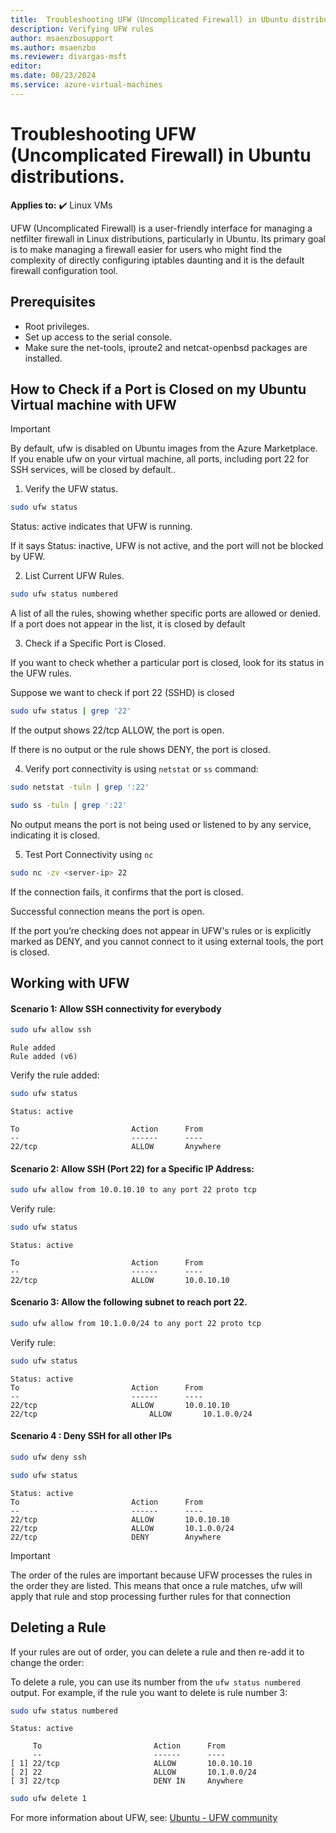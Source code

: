 ```yaml
---
title:  Troubleshooting UFW (Uncomplicated Firewall) in Ubuntu distribution.
description: Verifying UFW rules
author: msaenzbosupport
ms.author: msaenzbo
ms.reviewer: divargas-msft
editor: 
ms.date: 08/23/2024
ms.service: azure-virtual-machines
---
```


# Troubleshooting UFW (Uncomplicated Firewall) in Ubuntu distributions.

**Applies to:** :heavy_check_mark: Linux VMs

UFW (Uncomplicated Firewall) is a user-friendly interface for managing a netfilter firewall in Linux distributions, particularly in Ubuntu. Its primary goal is to make managing a firewall easier for users who might find the complexity of directly configuring iptables daunting and it is the default firewall configuration tool.

## Prerequisites

- Root privileges.
- Set up access to the serial console.
- Make sure the net-tools, iproute2 and netcat-openbsd packages are installed.

## How to Check if a Port is Closed on my Ubuntu Virtual machine with UFW

> [!IMPORTANT]  
> By default, ufw is disabled on Ubuntu images from the Azure Marketplace. If you enable ufw on your virtual machine, all ports, including port 22 for SSH services, will be closed by default..

1. Verify the UFW status.

```bash
sudo ufw status
```

Status: active indicates that UFW is running.

If it says Status: inactive, UFW is not active, and the port will not be blocked by UFW.


2. List Current UFW Rules.

```bash
sudo ufw status numbered
```

A list of all the rules, showing whether specific ports are allowed or denied. If a port does not appear in the list, it is closed by default


3. Check if a Specific Port is Closed.

If you want to check whether a particular port is closed, look for its status in the UFW rules.

Suppose we want to check if port 22 (SSHD) is closed

```bash
sudo ufw status | grep '22'
```

If the output shows 22/tcp ALLOW, the port is open.

If there is no output or the rule shows DENY, the port is closed.

4. Verify port connectivity is using `netstat` or `ss` command:

```bash
sudo netstat -tuln | grep ':22'
``` 

```bash
sudo ss -tuln | grep ':22'
```

No output means the port is not being used or listened to by any service, indicating it is closed.

5. Test Port Connectivity using `nc`

```bash
sudo nc -zv <server-ip> 22
```

If the connection fails, it confirms that the port is closed.

Successful connection means the port is open.

If the port you’re checking does not appear in UFW's rules or is explicitly marked as DENY, and you cannot connect to it using external tools, the port is closed.


## Working with UFW

#### Scenario 1: Allow SSH connectivity for everybody

```bash
sudo ufw allow ssh
```
```output
Rule added
Rule added (v6)
```
Verify the rule added:

```bash
sudo ufw status
```

```output
Status: active

To                         Action      From
--                         ------      ----
22/tcp                     ALLOW       Anywhere                  
```

#### Scenario 2: Allow SSH (Port 22) for a Specific IP Address:

```bash
sudo ufw allow from 10.0.10.10 to any port 22 proto tcp
```

Verify rule:

```bash
sudo ufw status
```

```output
Status: active

To                         Action      From
--                         ------      ----
22/tcp                     ALLOW       10.0.10.10             
```


#### Scenario 3: Allow the following subnet to reach port 22.


```bash
sudo ufw allow from 10.1.0.0/24 to any port 22 proto tcp
```

Verify rule:

```bash
sudo ufw status
```

```output
Status: active
To                         Action      From
--                         ------      ----
22/tcp                     ALLOW       10.0.10.10             
22/tcp                         ALLOW       10.1.0.0/24 
```

#### Scenario 4 : Deny SSH for all other IPs

```bash
sudo ufw deny ssh
```

```bash
sudo ufw status
```

```output
Status: active
To                         Action      From
--                         ------      ----
22/tcp                     ALLOW       10.0.10.10             
22/tcp                     ALLOW       10.1.0.0/24          
22/tcp                     DENY        Anywhere                     
```

> [!IMPORTANT]  
> The order of the rules are important because UFW processes the rules in the order they are listed. This means that once a rule matches, ufw will apply that rule and stop processing further rules for that connection


## Deleting a Rule

If your rules are out of order, you can delete a rule and then re-add it to change the order:

To delete a rule, you can use its number from the `ufw status numbered` output. For example, if the rule you want to delete is rule number 3:

```bash
sudo ufw status numbered
```

```output
Status: active

     To                         Action      From
     --                         ------      ----
[ 1] 22/tcp                     ALLOW       10.0.10.10             
[ 2] 22                         ALLOW       10.1.0.0/24 
[ 3] 22/tcp                     DENY IN     Anywhere  
```

```bash
sudo ufw delete 1
```

For more information about UFW, see: [Ubuntu - UFW community](https://help.ubuntu.com/community/UFW)

